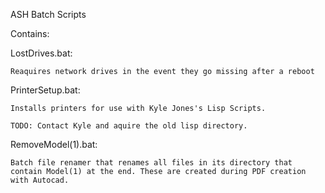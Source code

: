 ASH Batch Scripts

Contains:

LostDrives.bat:

    Reaquires network drives in the event they go missing after a reboot

PrinterSetup.bat:

    Installs printers for use with Kyle Jones's Lisp Scripts.

    TODO: Contact Kyle and aquire the old lisp directory.

RemoveModel(1).bat:

    Batch file renamer that renames all files in its directory that contain Model(1) at the end. These are created during PDF creation with Autocad.
